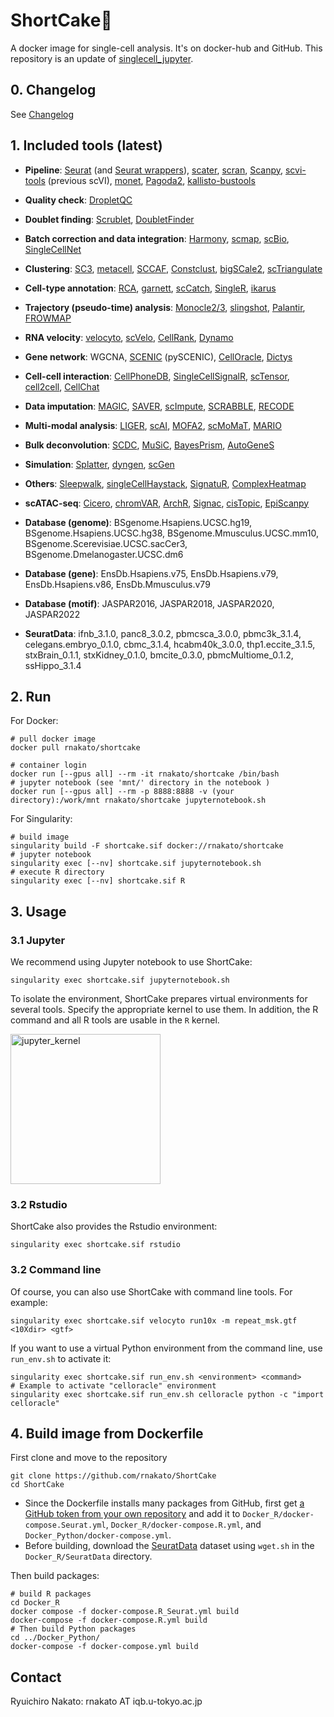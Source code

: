 # ShortCake🍰

A docker image for single-cell analysis. It's on docker-hub and GitHub.
This repository is an update of [singlecell_jupyter](https://hub.docker.com/repository/docker/rnakato/singlecell_jupyter).

## 0. Changelog

See [Changelog](https://github.com/rnakato/ShortCake/blob/master/ChangeLog.md)

## 1. Included tools (latest)

- **Pipeline**: [Seurat](https://satijalab.org/seurat/) (and [Seurat wrappers](https://github.com/satijalab/seurat-wrappers)), [scater](https://bioconductor.org/packages/release/bioc/html/scater.html), [scran](https://bioconductor.org/packages/release/bioc/html/scran.html), [Scanpy](https://scanpy.readthedocs.io/en/stable/), [scvi-tools](https://scvi-tools.org/) (previous scVI), [monet](https://github.com/flo-compbio/monet), [Pagoda2](https://github.com/kharchenkolab/pagoda2), [kallisto-bustools](https://www.kallistobus.tools/)
- **Quality check**: [DropletQC](https://github.com/powellgenomicslab/DropletQC)
- **Doublet finding**: [Scrublet](https://github.com/swolock/scrublet), [DoubletFinder](https://github.com/chris-mcginnis-ucsf/DoubletFinder)
- **Batch correction and data integration**: [Harmony](https://portals.broadinstitute.org/harmony/articles/quickstart.html), [scmap](https://www.sanger.ac.uk/tool/scmap/), [scBio](https://bioinformaticshome.com/db/tool/scBio), [SingleCellNet](https://github.com/pcahan1/singleCellNet)
- **Clustering**: [SC3](https://bioconductor.org/packages/release/bioc/html/SC3.html), [metacell](https://tanaylab.github.io/metacell/), [SCCAF](https://github.com/SCCAF/sccaf), [Constclust](https://constclust.readthedocs.io/en/latest/), [bigSCale2](https://github.com/iaconogi/bigSCale2), [
scTriangulate](https://github.com/frankligy/scTriangulate)
- **Cell-type annotation**: [RCA](https://github.com/prabhakarlab/RCAv2), [garnett](https://cole-trapnell-lab.github.io/garnett/), [scCatch](https://github.com/ZJUFanLab/scCATCH), [SingleR](https://github.com/dviraran/SingleR), [ikarus](https://github.com/BIMSBbioinfo/ikarus)
- **Trajectory (pseudo-time) analysis**: [Monocle2/3](https://cole-trapnell-lab.github.io/monocle3/), [slingshot](https://bioconductor.org/packages/devel/bioc/vignettes/slingshot/inst/doc/vignette.html), [Palantir](https://github.com/dpeerlab/Palantir), [FROWMAP](https://github.com/zunderlab/FLOWMAP/)
- **RNA velocity**: [velocyto](http://velocyto.org/), [scVelo](https://scvelo.readthedocs.io/en/stable/), [CellRank](https://cellrank.readthedocs.io/en/stable/), [Dynamo](https://dynamo-release.readthedocs.io/en/latest/)
- **Gene network**: WGCNA, [SCENIC](https://scenic.aertslab.org/) (pySCENIC), [CellOracle](https://morris-lab.github.io/CellOracle.documentation/), [Dictys](https://github.com/pinellolab/dictys)
- **Cell-cell interaction**: [CellPhoneDB](https://www.cellphonedb.org/), [SingleCellSignalR](https://www.bioconductor.org/packages/release/bioc/html/SingleCellSignalR.html), [scTensor](https://www.bioconductor.org/packages/release/bioc/html/scTensor.html), [cell2cell](https://earmingol.github.io/cell2cell/), [CellChat](http://www.cellchat.org/)
- **Data imputation**: [MAGIC](https://github.com/KrishnaswamyLab/MAGIC), [SAVER](https://github.com/mohuangx/SAVER), [scImpute](https://github.com/Vivianstats/scImpute), [SCRABBLE](https://github.com/tanlabcode/SCRABBLE), [RECODE](https://yusuke-imoto-lab.github.io/RECODE/)
- **Multi-modal analysis**: [LIGER](https://github.com/welch-lab/liger), [scAI](https://github.com/sqjin/scAI), [MOFA2](https://biofam.github.io/MOFA2/), [scMoMaT](https://github.com/PeterZZQ/scMoMaT), [MARIO](https://github.com/shuxiaoc/mario-py)
- **Bulk deconvolution**: [SCDC](https://meichendong.github.io/SCDC/articles/SCDC.html), [MuSiC](https://xuranw.github.io/MuSiC/articles/MuSiC.html), [BayesPrism](https://github.com/Danko-Lab/BayesPrism), [AutoGeneS](https://github.com/theislab/AutoGeneS)
- **Simulation**: [Splatter](https://github.com/Oshlack/splatter), [dyngen](https://github.com/dynverse/dyngen), [scGen](https://github.com/theislab/scgen)
- **Others**: [Sleepwalk](https://anders-biostat.github.io/sleepwalk/), [singleCellHaystack](https://github.com/alexisvdb/singleCellHaystack), [SignatuR](https://github.com/carmonalab/SignatuR), [ComplexHeatmap](https://jokergoo.github.io/ComplexHeatmap-reference/book/)
- **scATAC-seq**: [Cicero](https://cole-trapnell-lab.github.io/cicero-release/docs_m3/), [chromVAR](https://bioconductor.org/packages/release/bioc/html/chromVAR.html), [ArchR](https://www.archrproject.com/), [Signac](https://stuartlab.org/signac/index.html), [cisTopic](https://github.com/aertslab/cisTopic), [EpiScanpy](https://episcanpy.readthedocs.io/en/latest/)

- **Database (genome)**: BSgenome.Hsapiens.UCSC.hg19, BSgenome.Hsapiens.UCSC.hg38, BSgenome.Mmusculus.UCSC.mm10, BSgenome.Scerevisiae.UCSC.sacCer3, BSgenome.Dmelanogaster.UCSC.dm6
- **Database (gene)**: EnsDb.Hsapiens.v75, EnsDb.Hsapiens.v79, EnsDb.Hsapiens.v86, EnsDb.Mmusculus.v79
- **Database (motif)**: JASPAR2016, JASPAR2018, JASPAR2020, JASPAR2022
- **SeuratData**: ifnb_3.1.0, panc8_3.0.2, pbmcsca_3.0.0, pbmc3k_3.1.4, celegans.embryo_0.1.0, cbmc_3.1.4, hcabm40k_3.0.0, thp1.eccite_3.1.5, stxBrain_0.1.1, stxKidney_0.1.0, bmcite_0.3.0, pbmcMultiome_0.1.2, ssHippo_3.1.4

## 2. Run

For Docker:

    # pull docker image
    docker pull rnakato/shortcake

    # container login
    docker run [--gpus all] --rm -it rnakato/shortcake /bin/bash
    # jupyter notebook (see 'mnt/' directory in the notebook )
    docker run [--gpus all] --rm -p 8888:8888 -v (your directory):/work/mnt rnakato/shortcake jupyternotebook.sh

For Singularity:

    # build image
    singularity build -F shortcake.sif docker://rnakato/shortcake
    # jupyter notebook
    singularity exec [--nv] shortcake.sif jupyternotebook.sh
    # execute R directory
    singularity exec [--nv] shortcake.sif R

## 3. Usage

### 3.1 Jupyter
We recommend using Jupyter notebook to use ShortCake:

    singularity exec shortcake.sif jupyternotebook.sh

To isolate the environment, ShortCake prepares virtual environments for several tools. Specify the appropriate kernel to use them.
In addition, the R command and all R tools are usable in the ``R`` kernel.

<img src="https://github.com/rnakato/ShortCake/blob/master/img/jupyter_kernel.png" width="240" valign="middle" alt="jupyter_kernel" />

### 3.2 Rstudio

ShortCake also provides the Rstudio environment:

    singularity exec shortcake.sif rstudio

<!-- If you are an administrator of a computational server, you can also execute Rstudio server using ShortCake:

    singularity exec [--nv] shortcake.sif rserver.sh <port>
-->

### 3.2 Command line

Of course, you can also use ShortCake with command line tools. For example:

    singularity exec shortcake.sif velocyto run10x -m repeat_msk.gtf <10Xdir> <gtf>

If you want to use a virtual Python environment from the command line, use ``run_env.sh`` to activate it:

    singularity exec shortcake.sif run_env.sh <environment> <command>
    # Example to activate "celloracle" environment
    singularity exec shortcake.sif run_env.sh celloracle python -c "import celloracle"

## 4. Build image from Dockerfile

First clone and move to the repository

    git clone https://github.com/rnakato/ShortCake
    cd ShortCake

- Since the Dockerfile installs many packages from GitHub, first get [a GitHub token from your own repository](https://docs.github.com/en/free-pro-team@latest/github/authenticating-to-github/creating-a-personal-access-token) and add it to `Docker_R/docker-compose.Seurat.yml`, `Docker_R/docker-compose.R.yml`, and `Docker_Python/docker-compose.yml`.
- Before building, download the [SeuratData](https://github.com/satijalab/seurat-data) dataset using ``wget.sh`` in the ``Docker_R/SeuratData`` directory.

Then build packages:

    # build R packages
    cd Docker_R
    docker compose -f docker-compose.R_Seurat.yml build 
    docker-compose -f docker-compose.R.yml build
    # Then build Python packages
    cd ../Docker_Python/
    docker-compose -f docker-compose.yml build

## Contact

Ryuichiro Nakato: rnakato AT iqb.u-tokyo.ac.jp
